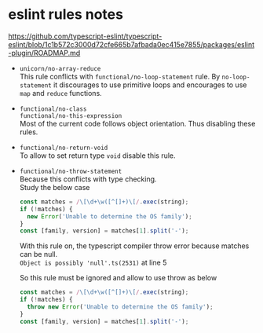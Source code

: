 # eslint rules notes

https://github.com/typescript-eslint/typescript-eslint/blob/1c1b572c3000d72cfe665b7afbada0ec415e7855/packages/eslint-plugin/ROADMAP.md

- `unicorn/no-array-reduce`  
  This rule conflicts with `functional/no-loop-statement` rule. By `no-loop-statement` it discourages to use primitive loops and encourages to use `map` and `reduce` functions.

- `functional/no-class`  
  `functional/no-this-expression`  
  Most of the current code follows object orientation. Thus disabling these rules.

- `functional/no-return-void`  
  To allow to set return type `void` disable this rule.

- `functional/no-throw-statement`  
  Because this conflicts with type checking.  
  Study the below case

  ```typescript
  const matches = /\[\d+\w([^[]+)\[/.exec(string);
  if (!matches) {
    new Error('Unable to determine the OS family');
  }
  const [family, version] = matches[1].split('-');
  ```

  With this rule on, the typescript compiler throw error because matches can be null.  
  `Object is possibly 'null'.ts(2531)` at line 5

  So this rule must be ignored and allow to use throw as below

  ```typescript
  const matches = /\[\d+\w([^[]+)\[/.exec(string);
  if (!matches) {
    throw new Error('Unable to determine the OS family');
  }
  const [family, version] = matches[1].split('-');
  ```
